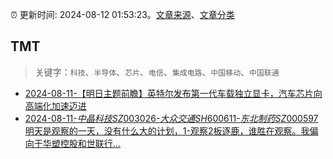 :alarm_clock: 更新时间: 2024-08-12 01:53:23。[文章来源](/README.md)、[文章分类](/TAGS.md)

## TMT


> 关键字：`科技`、`半导体`、`芯片`、`电信`、`集成电路`、`中国移动`、`中国联通`



- [2024-08-11-【明日主题前瞻】英特尔发布第一代车载独立显卡，汽车芯片向高端化加速迈进](https://www.cls.cn/detail/1760600) 
- [2024-08-11-$中晶科技SZ003026$-$大众交通SH600611$-$东北制药SZ000597$明天是观察的一天，没有什么大的计划，1-观察2板逐鹿，谁胜在观察。我偏向于华塑控股和世联行...](https://xueqiu.com/8471420209/300661200) 
